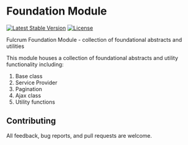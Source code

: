 # Foundation Module

[![Latest Stable Version](https://poser.pugx.org/wpfulcrum/foundation/v/stable)](https://packagist.org/packages/wpfulcrum/foundation) [![License](https://poser.pugx.org/wpfulcrum/foundation/license)](https://packagist.org/packages/wpfulcrum/foundation)

Fulcrum Foundation Module - collection of foundational abstracts and utilities

This module houses a collection of foundational abstracts and utility functionality including:

1. Base class
2. Service Provider
3. Pagination
4. Ajax class
5. Utility functions

## Contributing

All feedback, bug reports, and pull requests are welcome.
